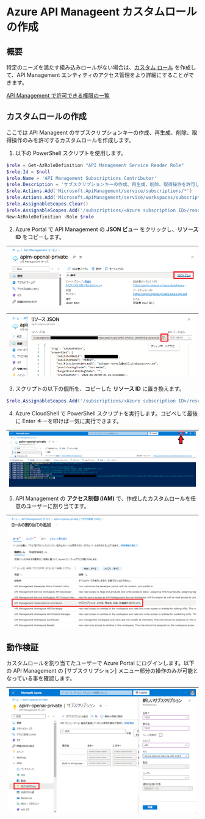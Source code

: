 # Azure API Manageent カスタムロールの作成

## 概要
特定のニーズを満たす組み込みロールがない場合は、[カスタム ロール](https://learn.microsoft.com/ja-jp/azure/api-management/api-management-role-based-access-control#custom-roles) を作成して、API Management エンティティのアクセス管理をより詳細にすることができます。 

[API Management で許可できる権限の一覧](https://learn.microsoft.com/ja-jp/azure/role-based-access-control/permissions/integration#microsoftapimanagement)


## カスタムロールの作成
ここでは API Manageent のサブスクリプションキーの作成、再生成、削除、取得操作のみを許可するカスタムロールを作成します。

1. 以下の PowerShell スクリプトを使用します。

```powershell
$role = Get-AzRoleDefinition "API Management Service Reader Role"
$role.Id = $null
$role.Name = 'API Management Subscriptions Contributor'
$role.Description = 'サブスクリプションキーの作成、再生成、削除、取得操作を許可します。'
$role.Actions.Add('Microsoft.ApiManagement/service/subscriptions/*')
$role.Actions.Add('Microsoft.ApiManagement/service/workspaces/subscriptions/*')
$role.AssignableScopes.Clear()
$role.AssignableScopes.Add('/subscriptions/<Azure subscription ID>/resourceGroups/<resource group name>/providers/Microsoft.ApiManagement/service/<APIM service instance name>')
New-AzRoleDefinition -Role $role
```
2. Azure Portal で API Management の **JSON ビュー** をクリックし、**リソース ID** をコピーします。

| ![JSON ビュー1](images/001.png) |
| ----- |

| ![JSON ビュー2](images/002.png) |
| ----- |

3. スクリプトの以下の個所を、コピーした **リソース ID** に置き換えます。

```powershell
$role.AssignableScopes.Add('/subscriptions/<Azure subscription ID>/resourceGroups/<resource group name>/providers/Microsoft.ApiManagement/service/<APIM service instance name>')
```

4. Azure CloudShell で PowerShell スクリプトを実行します。コピペして最後に Enter キーを叩けば一気に実行できます。

| ![CloudShell](images/003.png) |
| ----- |

5. API Management の **アクセス制御 (IAM)** で、作成したカスタムロールを任意のユーザーに割り当てます。

| ![IAM](images/004.png) |
| ----- |

## 動作検証

カスタムロールを割り当てたユーザーで Azure Portal にログインします。以下の API Management の [サブスクリプション] メニュー部分の操作のみが可能となっている事を確認します。

| ![サブスクリプション](images/005.png) |
| ----- |